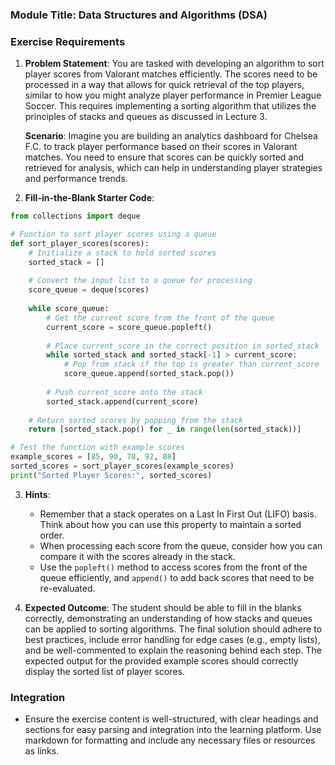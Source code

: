 ### Module Title: Data Structures and Algorithms (DSA)

### Exercise Requirements

1. **Problem Statement**: 
   You are tasked with developing an algorithm to sort player scores from Valorant matches efficiently. The scores need to be processed in a way that allows for quick retrieval of the top players, similar to how you might analyze player performance in Premier League Soccer. This requires implementing a sorting algorithm that utilizes the principles of stacks and queues as discussed in Lecture 3. 

   **Scenario**: Imagine you are building an analytics dashboard for Chelsea F.C. to track player performance based on their scores in Valorant matches. You need to ensure that scores can be quickly sorted and retrieved for analysis, which can help in understanding player strategies and performance trends.

2. **Fill-in-the-Blank Starter Code**:
```python
from collections import deque

# Function to sort player scores using a queue
def sort_player_scores(scores):
    # Initialize a stack to hold sorted scores
    sorted_stack = []
    
    # Convert the input list to a queue for processing
    score_queue = deque(scores)
    
    while score_queue:
        # Get the current score from the front of the queue
        current_score = score_queue.popleft()
        
        # Place current_score in the correct position in sorted_stack
        while sorted_stack and sorted_stack[-1] > current_score:
            # Pop from stack if the top is greater than current_score
            score_queue.append(sorted_stack.pop())
        
        # Push current_score onto the stack
        sorted_stack.append(current_score)
    
    # Return sorted scores by popping from the stack
    return [sorted_stack.pop() for _ in range(len(sorted_stack))]

# Test the function with example scores
example_scores = [85, 90, 78, 92, 88]
sorted_scores = sort_player_scores(example_scores)
print("Sorted Player Scores:", sorted_scores)
```

3. **Hints**:
   - Remember that a stack operates on a Last In First Out (LIFO) basis. Think about how you can use this property to maintain a sorted order.
   - When processing each score from the queue, consider how you can compare it with the scores already in the stack.
   - Use the `popleft()` method to access scores from the front of the queue efficiently, and `append()` to add back scores that need to be re-evaluated.

4. **Expected Outcome**:
   The student should be able to fill in the blanks correctly, demonstrating an understanding of how stacks and queues can be applied to sorting algorithms. The final solution should adhere to best practices, include error handling for edge cases (e.g., empty lists), and be well-commented to explain the reasoning behind each step. The expected output for the provided example scores should correctly display the sorted list of player scores.

### Integration
- Ensure the exercise content is well-structured, with clear headings and sections for easy parsing and integration into the learning platform. Use markdown for formatting and include any necessary files or resources as links.